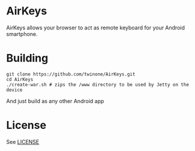 # AirKeys
AirKeys allows your browser to act as remote keyboard for your Android smartphone.

# Building
```
git clone https://github.com/twinone/AirKeys.git
cd AirKeys
./create-war.sh # zips the /www directory to be used by Jetty on the device
```
And just build as any other Android app

# License
See [LICENSE](https://github.com/twinone/AirKeys/blob/master/LICENSE)
